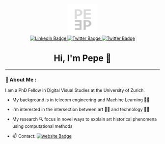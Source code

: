 <div id="header" align="center">
    <a href="https://pepeballesterostel.github.io//">
    <img src="https://github.com/pepeballesterostel/pepeballesterostel/blob/main/logopepe250.png" width="100"/>
    </a>
  <div id="badges">
    <a href="https://www.linkedin.com/in/pepe-ballesteros-zapata-9418aa193/">
    <img src="https://img.shields.io/badge/LinkedIn-blue?style=for-the-badge&logo=linkedin&logoColor=white" alt="LinkedIn Badge"/>
    </a>
    <a href="https://twitter.com/Pepebzapata">
    <img src="https://img.shields.io/badge/Twitter-blue?style=for-the-badge&logo=twitter&logoColor=white" alt="Twitter Badge"/>
    </a>
    <a href="https://pepeballesterostel.github.io">
    <img src="https://img.shields.io/badge/Website-red?style=for-the-badge&logoColor=white" alt="Twitter Badge"/>
    </a>
  </div>
  <h1>
  Hi, I'm Pepe 👋
</h1>
</div>

---

### :bust_in_silhouette: About Me :

I am a PhD Fellow in Digital Visual Studies at the University of Zurich.

-  My background is in telecom engineering and Machine Learning :student:

-  I'm interested in the intersection between art :man_artist: and technology :man_technologist:

-  My research :mag: focus in novel ways to explain art historical phenomena using computational methods

- :mailbox: Contact: [![website Badge](https://img.shields.io/badge/-Email-blue?style=flat&logoColor=white)](jose.ballesteroszapata@uzh.ch)
